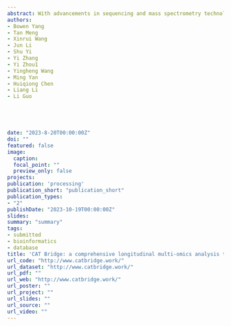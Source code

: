 ```yaml
---
abstract: With advancements in sequencing and mass spectrometry technologies, multi-omics data can now be easily acquired for understanding complex biological systems. Nevertheless, substantial challenges remain in determining the association between gene-metabolite pairs using integrated multi-omic data analysis, due to the complexity of cellular networks. Here, we introduce CAT Bridge (freely available at http://catbridge.work), a user-friendly platform for longitudinal multi-omics analysis. It offers a comprehensive visualization tool, designed to present data in a coherent and insightful manner. To better evaluate the association of gene-metabolite pairs, we have incorporated a range of methods integrating cause-and-effect relationships and similarity computation, many of which are traditionally overlooked in omics analyses. Additionally, CAT Bridge features an artificial intelligence assistant designed to inspire users based on prior knowledge. We evaluated the effectiveness of CAT Bridge using self-generated and publically available time-series transcriptome and metabolome data of non-model plant (chili pepper) and human datasets. CAT Bridge successfully identified genes involved in the biosynthesis of capsaicin in Capsicum chinense L. Furthermore, case study results showed that the convergent cross mapping (CCM) method outperforms traditional approaches in longitudinal multi-omics analyses. CAT Bridge simplifies access to various established methods for longitudinal multi-omics analysis, and enabling researchers to swiftly identify associated gene-metabolite pairs for further validation.
authors:
- Bowen Yang
- Tan Meng
- Xinrui Wang
- Jun Li
- Shu Yi
- Yi Zhang
- Yi Zhou1
- Yingheng Wang
- Ming Yan
- Huiqiong Chen
- Liang Li
- Li Guo





date: "2023-8-20T00:00:00Z"
doi: ""
featured: false
image:
  caption:
  focal_point: ""
  preview_only: false
projects:
publication: 'processing'
publication_short: "publication_short"
publication_types:
- "2"
publishDate: "2023-10-19T00:00:00Z"
slides:
summary: "summary"
tags:
- submitted
- bioinformatics
- database
title: 'CAT Bridge: a comprehensive longitudinal multi-omics analysis toolkit for transcript and metabolite association (submitted)'
url_code: "http://www.catbridge.work/"
url_dataset: "http://www.catbridge.work/"
url_pdf: ""
url_web: "http://www.catbridge.work/"
url_poster: ""
url_project: ""
url_slides: ""
url_source: ""
url_video: ""
---
```


